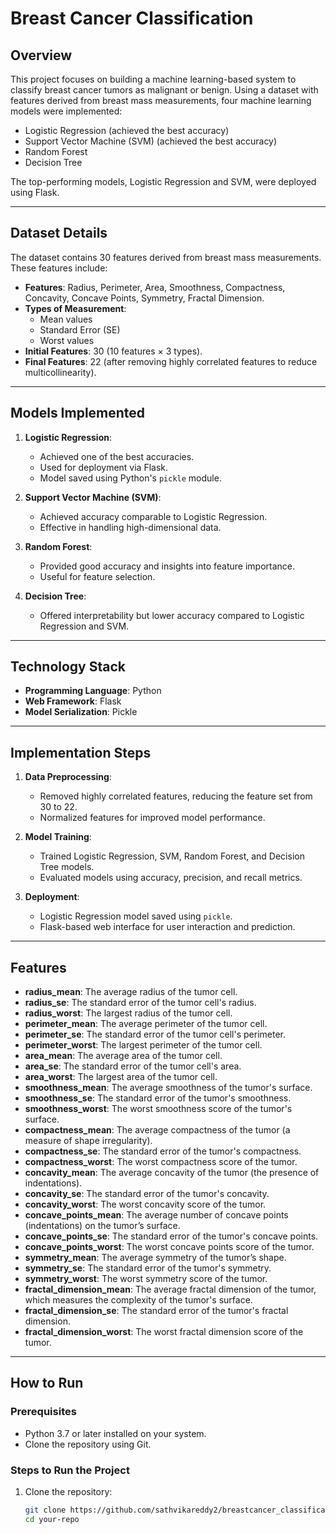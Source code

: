 # Breast Cancer Classification

## Overview
This project focuses on building a machine learning-based system to classify breast cancer tumors as malignant or benign. Using a dataset with features derived from breast mass measurements, four machine learning models were implemented:  
- Logistic Regression (achieved the best accuracy)  
- Support Vector Machine (SVM) (achieved the best accuracy)  
- Random Forest  
- Decision Tree  

The top-performing models, Logistic Regression and SVM, were deployed using Flask.

---

## Dataset Details
The dataset contains 30 features derived from breast mass measurements. These features include:  
- **Features**: Radius, Perimeter, Area, Smoothness, Compactness, Concavity, Concave Points, Symmetry, Fractal Dimension.  
- **Types of Measurement**:  
  - Mean values  
  - Standard Error (SE)  
  - Worst values  
- **Initial Features**: 30 (10 features × 3 types).  
- **Final Features**: 22 (after removing highly correlated features to reduce multicollinearity).

---

## Models Implemented
1. **Logistic Regression**:  
   - Achieved one of the best accuracies.
   - Used for deployment via Flask.
   - Model saved using Python's `pickle` module.

2. **Support Vector Machine (SVM)**:  
   - Achieved accuracy comparable to Logistic Regression.
   - Effective in handling high-dimensional data.

3. **Random Forest**:  
   - Provided good accuracy and insights into feature importance.
   - Useful for feature selection.

4. **Decision Tree**:  
   - Offered interpretability but lower accuracy compared to Logistic Regression and SVM.

---

## Technology Stack
- **Programming Language**: Python  
- **Web Framework**: Flask  
- **Model Serialization**: Pickle  

---

## Implementation Steps
1. **Data Preprocessing**:  
   - Removed highly correlated features, reducing the feature set from 30 to 22.  
   - Normalized features for improved model performance.

2. **Model Training**:  
   - Trained Logistic Regression, SVM, Random Forest, and Decision Tree models.  
   - Evaluated models using accuracy, precision, and recall metrics.

3. **Deployment**:  
   - Logistic Regression model saved using `pickle`.  
   - Flask-based web interface for user interaction and prediction.

---

## Features

- **radius_mean**: The average radius of the tumor cell.  
- **radius_se**: The standard error of the tumor cell's radius.  
- **radius_worst**: The largest radius of the tumor cell.  
- **perimeter_mean**: The average perimeter of the tumor cell.  
- **perimeter_se**: The standard error of the tumor cell's perimeter.  
- **perimeter_worst**: The largest perimeter of the tumor cell.  
- **area_mean**: The average area of the tumor cell.  
- **area_se**: The standard error of the tumor cell's area.  
- **area_worst**: The largest area of the tumor cell.  
- **smoothness_mean**: The average smoothness of the tumor's surface.  
- **smoothness_se**: The standard error of the tumor's smoothness.  
- **smoothness_worst**: The worst smoothness score of the tumor's surface.  
- **compactness_mean**: The average compactness of the tumor (a measure of shape irregularity).  
- **compactness_se**: The standard error of the tumor's compactness.  
- **compactness_worst**: The worst compactness score of the tumor.  
- **concavity_mean**: The average concavity of the tumor (the presence of indentations).  
- **concavity_se**: The standard error of the tumor's concavity.  
- **concavity_worst**: The worst concavity score of the tumor.  
- **concave_points_mean**: The average number of concave points (indentations) on the tumor’s surface.  
- **concave_points_se**: The standard error of the tumor's concave points.  
- **concave_points_worst**: The worst concave points score of the tumor.  
- **symmetry_mean**: The average symmetry of the tumor’s shape.  
- **symmetry_se**: The standard error of the tumor's symmetry.  
- **symmetry_worst**: The worst symmetry score of the tumor.  
- **fractal_dimension_mean**: The average fractal dimension of the tumor, which measures the complexity of the tumor's surface.  
- **fractal_dimension_se**: The standard error of the tumor's fractal dimension.  
- **fractal_dimension_worst**: The worst fractal dimension score of the tumor.  

---

## How to Run

### Prerequisites
- Python 3.7 or later installed on your system.
- Clone the repository using Git.

### Steps to Run the Project
1. Clone the repository:
   ```bash
   git clone https://github.com/sathvikareddy2/breastcancer_classification.git
   cd your-repo

